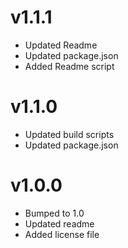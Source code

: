 # v1.1.1

* Updated Readme
* Updated package.json
* Added Readme script

# v1.1.0

* Updated build scripts
* Updated package.json

# v1.0.0

* Bumped to 1.0
* Updated readme
* Added license file
